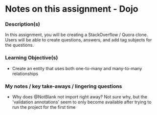 # Notes on this assignment - Dojo

### Description(s)
In this assignment, you will be creating a StackOverflow / Quora clone. Users will be able to create questions, answers, and add tag subjects for the questions.

### Learning Objective(s)
* Create an entity that uses both one-to-many and many-to-many relationships

### My notes / key take-aways / lingering questions
* Why does @NotBlank not import right away? 
	Not sure why, but the 'validation annotations' seem to only become available after trying to run the project for the first time

